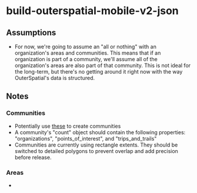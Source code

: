 # build-outerspatial-mobile-v2-json

## Assumptions

- For now, we're going to assume an "all or nothing" with an organization's areas and communities. This means that if an organization is part of a community, we'll assume all of the organization's areas are also part of that community. This is not ideal for the long-term, but there's no getting around it right now with the way OuterSpatial's data is structured.

## Notes

### Communities

- Potentially use [these](https://mapzen.com/data/metro-extracts/) to create communities
- A community's "count" object should contain the following properties: "organizations", "points_of_interest", and "trips_and_trails"
- Communities are currently using rectangle extents. They should be switched to detailed polygons to prevent overlap and add precision before release.

### Areas

- 
